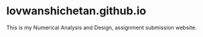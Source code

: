 # lovwanshichetan.github.io
This is my Numerical Analysis and Design, assignment submission website.
